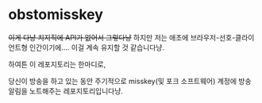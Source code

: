 # obstomisskey

~~이게 다냥 치지직에 API가 없어서 그렇다냥~~
하지만 저는 애초에 브라우저-선호-클라이언트형 인간이기에.... 이걸 계속 유지할 것 같습니다냥.

하여튼 이 레포지토리는 한마디로,

당신이 방송을 하고 있는 동안 주기적으로 misskey(및 포크 소프트웨어) 계정에 방송 알림을 노트해주는 레포지토리입니다냥.

